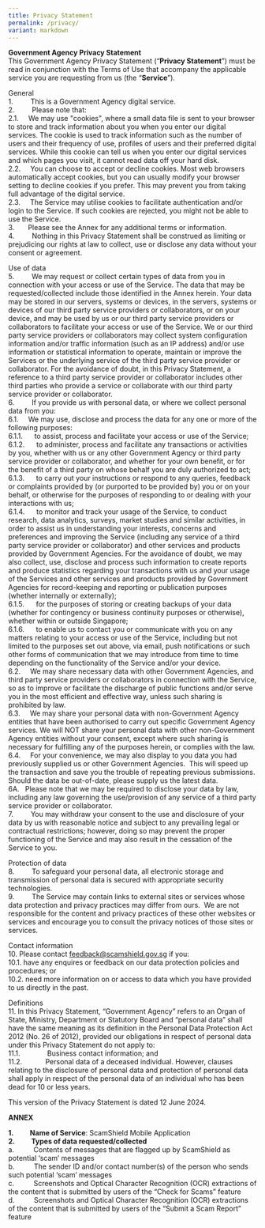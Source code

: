 ```yaml
---
title: Privacy Statement
permalink: /privacy/
variant: markdown
---
```

**Government Agency Privacy Statement**  
This Government Agency Privacy Statement (“**Privacy Statement**”) must be read in conjunction with the Terms of Use that accompany the applicable service you are requesting from us (the “**Service**”).

General  
1.         This is a Government Agency digital service.  
2.         Please note that:   
2.1.     We may use "cookies", where a small data file is sent to your browser to store and track information about you when you enter our digital services. The cookie is used to track information such as the number of users and their frequency of use, profiles of users and their preferred digital services. While this cookie can tell us when you enter our digital services and which pages you visit, it cannot read data off your hard disk.  
2.2.     You can choose to accept or decline cookies. Most web browsers automatically accept cookies, but you can usually modify your browser setting to decline cookies if you prefer. This may prevent you from taking full advantage of the digital service.  
2.3.     The Service may utilise cookies to facilitate authentication and/or login to the Service. If such cookies are rejected, you might not be able to use the Service.  
3.       Please see the Annex for any additional terms or information.   
4.         Nothing in this Privacy Statement shall be construed as limiting or prejudicing our rights at law to collect, use or disclose any data without your consent or agreement.

Use of data  
5.         We may request or collect certain types of data from you in connection with your access or use of the Service. The data that may be requested/collected include those identified in the Annex herein. Your data may be stored in our servers, systems or devices, in the servers, systems or devices of our third party service providers or collaborators, or on your device, and may be used by us or our third party service providers or collaborators to facilitate your access or use of the Service. We or our third party service providers or collaborators may collect system configuration information and/or traffic information (such as an IP address) and/or use information or statistical information to operate, maintain or improve the Services or the underlying service of the third party service provider or collaborator. For the avoidance of doubt, in this Privacy Statement, a reference to a third party service provider or collaborator includes other third parties who provide a service or collaborate with our third party service provider or collaborator.  
6.         If you provide us with personal data, or where we collect personal data from you:  
6.1.     We may use, disclose and process the data for any one or more of the following purposes:  
6.1.1.      to assist, process and facilitate your access or use of the Service;  
6.1.2.      to administer, process and facilitate any transactions or activities by you, whether with us or any other Government Agency or third party service provider or collaborator, and whether for your own benefit, or for the benefit of a third party on whose behalf you are duly authorized to act;  
6.1.3.      to carry out your instructions or respond to any queries, feedback or complaints provided by (or purported to be provided by) you or on your behalf, or otherwise for the purposes of responding to or dealing with your interactions with us;  
6.1.4.      to monitor and track your usage of the Service, to conduct research, data analytics, surveys, market studies and similar activities, in order to assist us in understanding your interests, concerns and preferences and improving the Service (including any service of a third party service provider or collaborator) and other services and products provided by Government Agencies. For the avoidance of doubt, we may also collect, use, disclose and process such information to create reports and produce statistics regarding your transactions with us and your usage of the Services and other services and products provided by Government Agencies for record-keeping and reporting or publication purposes (whether internally or externally);  
6.1.5.      for the purposes of storing or creating backups of your data (whether for contingency or business continuity purposes or otherwise), whether within or outside Singapore;  
6.1.6.      to enable us to contact you or communicate with you on any matters relating to your access or use of the Service, including but not limited to the purposes set out above, via email, push notifications or such other forms of communication that we may introduce from time to time depending on the functionality of the Service and/or your device.  
6.2.     We may share necessary data with other Government Agencies, and third party service providers or collaborators in connection with the Service, so as to improve or facilitate the discharge of public functions and/or serve you in the most efficient and effective way, unless such sharing is prohibited by law.  
6.3.     We may share your personal data with non-Government Agency entities that have been authorised to carry out specific Government Agency services. We will NOT share your personal data with other non-Government Agency entities without your consent, except where such sharing is necessary for fulfilling any of the purposes herein, or complies with the law.  
6.4.     For your convenience, we may also display to you data you had previously supplied us or other Government Agencies.  This will speed up the transaction and save you the trouble of repeating previous submissions. Should the data be out-of-date, please supply us the latest data.  
6A.   Please note that we may be required to disclose your data by law, including any law governing the use/provision of any service of a third party service provider or collaborator.  
7.         You may withdraw your consent to the use and disclosure of your data by us with reasonable notice and subject to any prevailing legal or contractual restrictions; however, doing so may prevent the proper functioning of the Service and may also result in the cessation of the Service to you.  
  
Protection of data  
8.         To safeguard your personal data, all electronic storage and transmission of personal data is secured with appropriate security technologies.  
9.         The Service may contain links to external sites or services whose data protection and privacy practices may differ from ours.  We are not responsible for the content and privacy practices of these other websites or services and encourage you to consult the privacy notices of those sites or services.

Contact information  
10\. Please contact feedback@scamshield.gov.sg if you:  
10.1. have any enquires or feedback on our data protection policies and procedures; or  
10.2. need more information on or access to data which you have provided to us directly in the past.

Definitions  
11\. In this Privacy Statement, “Government Agency” refers to an Organ of State, Ministry, Department or Statutory Board and “personal data” shall have the same meaning as its definition in the Personal Data Protection Act 2012 (No. 26 of 2012), provided our obligations in respect of personal data under this Privacy Statement do not apply to:  
11.1.              Business contact information; and  
11.2.            Personal data of a deceased individual. However, clauses relating to the disclosure of personal data and protection of personal data shall apply in respect of the personal data of an individual who has been dead for 10 or less years.

This version of the Privacy Statement is dated 12 June 2024.

**ANNEX**

**1.          Name of Service**: ScamShield Mobile Application   
**2.          Types of data requested/collected**  
a.          Contents of messages that are flagged up by ScamShield as potential ‘scam’ messages  
b.          The sender ID and/or contact number(s) of the person who sends such potential ‘scam’ messages  
c.          Screenshots and Optical Character Recognition (OCR) extractions of the content that is submitted by users of the “Check for Scams” feature   
d.          Screenshots and Optical Character Recognition (OCR) extractions of the content that is submitted by users of the “Submit a Scam Report” feature